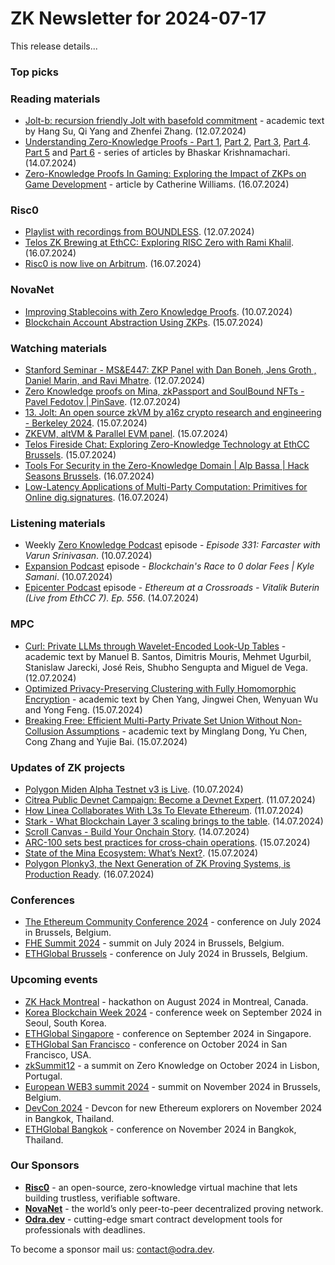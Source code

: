 # ZK Newsletter for 2024-07-17
This release details...

### Top picks

### Reading materials 
* [Jolt-b: recursion friendly Jolt with basefold commitment](https://eprint.iacr.org/2024/1131.pdf) - academic text by Hang Su, Qi Yang and Zhenfei Zhang. (12.07.2024)
* [Understanding Zero-Knowledge Proofs - Part 1](https://medium.com/@bhaskark2/understanding-zero-knowledge-proofs-part-1-verifiable-computation-with-zk-snarks-ba6cbb8e6001), [Part 2](https://medium.com/@bhaskark2/understanding-zero-knowledge-proofs-part-2-math-basics-for-cryptography-4733a9dd85d2), [Part 3](https://medium.com/@bhaskark2/understanding-zero-knowledge-proofs-part-3-elliptic-curve-cryptography-c52dcc9de4a9), [Part 4](https://medium.com/@bhaskark2/understanding-zero-knowledge-proofs-part-4-polynomial-commitments-e6e2a6a5e5e8). [Part 5](https://medium.com/@bhaskark2/understanding-zero-knowledge-proofs-part-5-arithmetic-circuits-and-r1cs-be66347096b8) and [Part 6](https://medium.com/@bhaskark2/understanding-zero-knowledge-proofs-part-6-quadratic-arithmetic-programs-1048e951f40b) - series of articles by Bhaskar Krishnamachari. (14.07.2024)
* [Zero-Knowledge Proofs In Gaming: Exploring the Impact of ZKPs on Game Development](https://medium.com/coinmonks/zero-knowledge-proofs-in-gaming-exploring-the-impact-of-zkps-on-game-development-247b5e8d60a6) - article by Catherine Williams. (16.07.2024)
 
### Risc0
* [Playlist with recordings from BOUNDLESS](https://www.youtube.com/playlist?list=PLcPzhUaCxlCgCvzkkaBWzVuHdBRsTNxj1). (12.07.2024)
* [Telos ZK Brewing at EthCC: Exploring RISC Zero with Rami Khalil](https://www.youtube.com/watch?v=SPW3AP2XMxI). (16.07.2024)
* [Risc0 is now live on Arbitrum](https://x.com/RiscZero/status/1813233048680370452). (16.07.2024)

### NovaNet 
* [Improving Stablecoins with Zero Knowledge Proofs](https://www.novanet.xyz/blog/improving-stablecoins-with-zero-knowledge-proofs). (10.07.2024)
* [Blockchain Account Abstraction Using ZKPs](https://www.novanet.xyz/blog/blockchain-account-abstraction-using-zkps). (15.07.2024)

### Watching materials
* [Stanford Seminar - MS&E447: ZKP Panel with Dan Boneh, Jens Groth , Daniel Marin, and Ravi Mhatre](https://www.youtube.com/watch?v=FAVz5IjyWks). (12.07.2024)
* [Zero Knowledge proofs on Mina, zkPassport and SoulBound NFTs - Pavel Fedotov | PinSave](https://www.youtube.com/watch?v=QmVJkYCfhak). (12.07.2024)
* [13. Jolt: An open source zkVM by a16z crypto research and engineering - Berkeley 2024](https://www.youtube.com/watch?v=ul1h_A7pxO4). (15.07.2024)
* [ZKEVM, altVM & Parallel EVM panel](https://www.youtube.com/watch?v=dNHSkmB23jY). (15.07.2024)
* [Telos Fireside Chat: Exploring Zero-Knowledge Technology at EthCC Brussels](https://www.youtube.com/watch?v=VkWUJXoXLLU). (15.07.2024)
* [Tools For Security in the Zero-Knowledge Domain | Alp Bassa | Hack Seasons Brussels](https://www.youtube.com/watch?v=atg0UTNTdvo). (16.07.2024)
* [Low-Latency Applications of Multi-Party Computation: Primitives for Online dig.signatures](https://www.youtube.com/watch?v=0iPum4plOBk). (16.07.2024)
 
### Listening materials
* Weekly [Zero Knowledge Podcast](https://zeroknowledge.fm/331-2/) episode - *Episode 331: Farcaster with Varun Srinivasan*. (10.07.2024) 
* [Expansion Podcast](https://www.youtube.com/watch?v=qZq6bxfVQBE) episode - *Blockchain's Race to 0 dolar Fees | Kyle Samani*. (10.07.2024)
* [Epicenter Podcast](https://www.youtube.com/watch?v=L8_NuLTngIo) episode - *Ethereum at a Crossroads - Vitalik Buterin (Live from EthCC 7). Ep. 556*. (14.07.2024)

### MPC
* [Curl: Private LLMs through Wavelet-Encoded Look-Up Tables](https://eprint.iacr.org/2024/1127.pdf) - academic text by Manuel B. Santos, Dimitris Mouris, Mehmet Ugurbil, Stanislaw Jarecki, José Reis, Shubho Sengupta and Miguel de Vega. (12.07.2024)
* [Optimized Privacy-Preserving Clustering with Fully Homomorphic Encryption](https://eprint.iacr.org/2024/1141.pdf) - academic text by Chen Yang, Jingwei Chen, Wenyuan Wu and Yong Feng. (15.07.2024)
* [Breaking Free: Efficient Multi-Party Private Set Union Without Non-Collusion Assumptions](https://eprint.iacr.org/2024/1146.pdf) - academic text by Minglang Dong, Yu Chen, Cong Zhang and Yujie Bai. (15.07.2024)
 
### Updates of ZK projects
* [Polygon Miden Alpha Testnet v3 is Live](https://polygon.technology/blog/polygon-miden-alpha-testnet-v3-is-live). (10.07.2024)
* [Citrea Public Devnet Campaign: Become a Devnet Expert](https://www.blog.citrea.xyz/devnet-campaign/). (11.07.2024)
* [How Linea Collaborates With L3s To Elevate Ethereum](https://linea.mirror.xyz/yDwALaDlXLUdce4t71DaZlq35UKYo9qmHEODRRC5Mq0). (11.07.2024)
* [Stark - What Blockchain Layer 3 scaling brings to the table](https://starkware.co/blockchain-layer-3/). (14.07.2024)
* [Scroll Canvas - Build Your Onchain Story](https://scroll.io/blog/scroll-canvas-build-your-onchain-story). (14.07.2024)
* [ARC-100 sets best practices for cross-chain operations](https://aleo.org/post/arc-100-sets-best-practices-for-cross-chain-operations/). (15.07.2024)
* [State of the Mina Ecosystem: What’s Next?](https://minaprotocol.com/blog/state-of-the-mina-ecosystem). (15.07.2024)
* [Polygon Plonky3, the Next Generation of ZK Proving Systems, is Production Ready](https://polygon.technology/blog/polygon-plonky3-the-next-generation-of-zk-proving-systems-is-production-ready). (16.07.2024)
 
### Conferences
* [The Ethereum Community Conference 2024](https://ethcc.io/) - conference on July 2024 in Brussels, Belgium. 
* [FHE Summit 2024](https://twitter.com/FHEOnchain/status/1777666116455911823/photo/1/) - summit on July 2024 in Brussels, Belgium. 
* [ETHGlobal Brussels](https://ethglobal.com/events/brussels) - conference on July 2024 in Brussels, Belgium. 

### Upcoming events
* [ZK Hack Montreal](https://zk-hack-montreal.devfolio.co/) - hackathon on August 2024 in Montreal, Canada.
* [Korea Blockchain Week 2024](https://koreablockchainweek.com/) - conference week on September 2024 in Seoul, South Korea.
* [ETHGlobal Singapore](https://ethglobal.com/events/singapore2024) - conference on September 2024 in Singapore.
* [ETHGlobal San Francisco](https://ethglobal.com/events/sanfrancisco2024) - conference on October 2024 in San Francisco, USA.
* [zkSummit12](https://www.zksummit.com/) - a summit on Zero Knowledge on October 2024 in Lisbon, Portugal.
* [European WEB3 summit 2024](https://www.web3eurosummit.eu/) - summit on November 2024 in Brussels, Belgium.
* [DevCon 2024](https://devcon.org/) - Devcon for new Ethereum explorers on November 2024 in Bangkok, Thailand.
* [ETHGlobal Bangkok](https://ethglobal.com/events/bangkok) - conference on November 2024 in Bangkok, Thailand. 

### Our Sponsors
* **[Risc0](https://www.risczero.com/)** - an open-source, zero-knowledge virtual machine that lets building trustless, verifiable software.
* **[NovaNet](https://www.novanet.xyz/)** - the world’s only peer-to-peer decentralized proving network.
* **[Odra.dev](https://odra.dev)** - cutting-edge smart contract development tools for professionals with deadlines.
 
To become a sponsor mail us: contact@odra.dev.